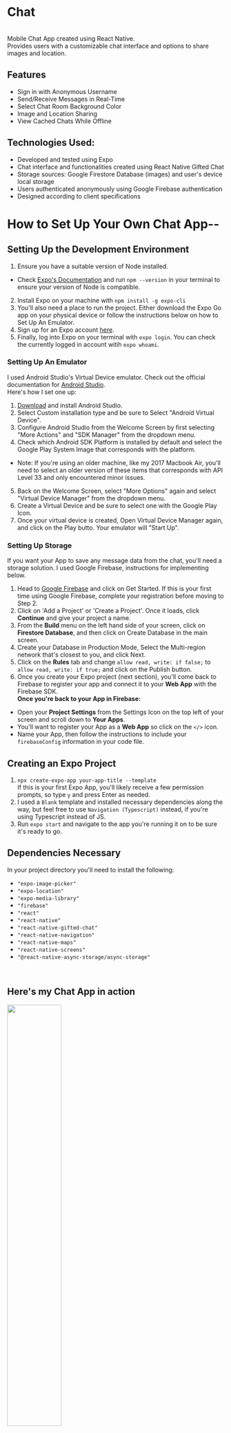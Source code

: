 # Chat
<br>
Mobile Chat App created using React Native.<br>
Provides users with a customizable chat interface and options to share images and location.
<br>

## Features 
* Sign in with Anonymous Username<br>
* Send/Receive Messages in Real-Time<br>
* Select Chat Room Background Color<br>
* Image and Location Sharing<br>
* View Cached Chats While Offline<br>

## Technologies Used:
* Developed and tested using Expo<br>
* Chat interface and functionalities created using React Native Gifted Chat<br>
* Storage sources: Google Firestore Database (images) and user's device local storage<br>
* Users authenticated anonymously using Google Firebase authentication<br>
* Designed according to client specifications<br>


# How to Set Up Your Own Chat App--

## Setting Up the Development Environment
1. Ensure you have a suitable version of Node installed. <br>
* Check [Expo's Documentation](https://docs.expo.dev/) and run ```npm --version``` in your terminal to ensure your version of Node is compatible. <br>
2. Install Expo on your machine with ```npm install -g expo-cli``` <br>
3. You'll also need a place to run the project.  Either download the Expo Go app on your physical device or follow the instructions below on how to Set Up An Emulator.<br>
4. Sign up for an Expo account [here](https://expo.dev/signup).<br>
5. Finally, log into Expo on your terminal with ```expo login```.  You can check the currently logged in account witih ```expo whoami```.<br>

### Setting Up An Emulator
I used Android Studio's Virtual Device emulator. Check out the official documentation for [Android Studio](https://developer.android.com/studio/run/emulator-acceleration). <br>
Here's how I set one up:
1. [Download](https://developer.android.com/studio) and install Android Studio.
2. Select Custom installation type and be sure to Select "Android Virtual Device".
3. Configure Android Studio from the Welcome Screen by first selecting "More Actions" and "SDK Manager" from the dropdown menu.
4. Check which Android SDK Platform is installed by default and select the Google Play System Image that corresponds with the platform.<br>
* Note: If you're using an older machine, like my 2017 Macbook Air, you'll need to select an older version of these items that corresponds with API Level 33 and only encountered minor issues.
5. Back on the Welcome Screen, select "More Options" again and select "Virtual Device Manager" from the dropdown menu.
6. Create a Virtual Device and be sure to select one with the Google Play Icon.
7. Once your virtual device is created, Open Virtual Device Manager again, and click on the Play butto. Your emulator will "Start Up".

### Setting Up Storage
If you want your App to save any message data from the chat, you'll need a storage solution.  I used Google Firebase, instructions for implementing below.
1. Head to [Google Firebase](https://firebase.google.com/) and click on Get Started.  If this is your first time using Google Firebase, complete your registration before moving to Step 2.
2. Click on 'Add a Project' or 'Create a Project'.  Once it loads, click **Continue** and give your project a name.
3. From the **Build** menu on the left hand side of your screen, click on **Firestore Database**, and then click on Create Database in the main screen.
4. Create your Database in Production Mode, Select the Multi-region network that's closest to you, and click Next.
5. Click on the **Rules** tab and change ```allow read, write: if false;``` to ```allow read, write: if true;``` and click on the Publish button.
6. Once you create your Expo project (next section), you'll come back to Firebase to register your app and connect it to your **Web App** with the Firebase SDK.<br>
**Once you're back to your App in Firebase:**
* Open your **Project Settings** from the Settings Icon on the top left of your screen and scroll down to **Your Apps**.  
* You'll want to register your App as a **Web App** so click on the ```</>``` icon.
* Name your App, then follow the instructions to include your ```firebaseConfig``` information in your code file.

## Creating an Expo Project
1. ```npx create-expo-app your-app-title --template```<br>
If this is your first Expo App, you'll likely receive a few permission prompts, so type ```y``` and press Enter as needed.<br>
2. I used a ```Blank``` template and installed necessary dependencies along the way, but feel free to use ```Navigation (Typescript)``` instead, if you're using Typescript instead of JS. <br>
3. Run ```expo start``` and navigate to the app you're running it on to be sure it's ready to go.

## Dependencies Necessary
In your project directory you'll need to install the following:<br>
* ```"expo-image-picker"```
* ```"expo-location"```
* ```"expo-media-library"```
* ```"firebase"```
* ```"react"```
* ```"react-native"```
* ```"react-native-gifted-chat"```
* ```"react-native-navigation"```
* ```"react-native-maps"```
* ```"react-native-screens"```
* ```"@react-native-async-storage/async-storage"```<br>
<br>

## Here's my Chat App in action
[<img src="https://youtube.com/shorts/PCV3IW9spaw" width="50%">](https://youtube.com/shorts/PCV3IW9spaw "Chat App Demo")